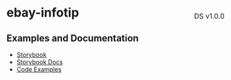 <h1 style='display: flex; justify-content: space-between; align-items: center;'>
    <span>
        ebay-infotip
    </span>
    <span style='font-weight: normal; font-size: medium; margin-bottom: -15px;'>
        DS v1.0.0
    </span>
</h1>

## Examples and Documentation

-   [Storybook](https://ebay.github.io/ebayui-core/?path=/story/buttons-ebay-infotip)
-   [Storybook Docs](https://ebay.github.io/ebayui-core/?path=/docs/buttons-ebay-infotip)
-   [Code Examples](https://github.com/eBay/ebayui-core/tree/master/src/components/ebay-infotip/examples)
